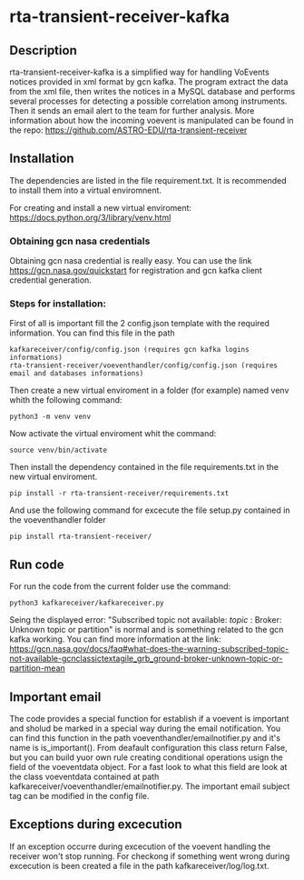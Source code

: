 # rta-transient-receiver-kafka

## Description

rta-transient-receiver-kafka is a simplified way for handling VoEvents notices provided in xml format by gcn kafka. 
The program extract the data from the xml file, then writes the notices in a MySQL database and performs several processes for detecting a possible correlation among instruments. Then it sends an email alert to the team for further analysis. 
More information about how the incoming voevent is manipulated can be found in the repo: https://github.com/ASTRO-EDU/rta-transient-receiver 

## Installation

The dependencies are listed in the file requirement.txt. It is recommended to install them into a virtual enviromnent.

For creating and install a new virtual enviroment: https://docs.python.org/3/library/venv.html

### Obtaining gcn nasa credentials
Obtaining gcn nasa credential is really easy. You can use the link https://gcn.nasa.gov/quickstart for registration and gcn kafka client credential generation. 

### Steps for installation:
First of all is important fill the 2 config.json template with the required information. You can find this file in the path 
```
kafkareceiver/config/config.json (requires gcn kafka logins informations)
rta-transient-receiver/voeventhandler/config/config.json (requires email and databases informations)
```

Then create a new virtual enviroment in a folder (for example) named venv whith the following command:
```
python3 -m venv venv
```
Now activate the virtual enviroment whit the command:
```
source venv/bin/activate
```
Then install the dependency contained in the file requirements.txt in the new virtual enviroment.
```
pip install -r rta-transient-receiver/requirements.txt
```
And use the following command for excecute the file setup.py contained in the voeventhandler folder
```
pip install rta-transient-receiver/
```
## Run code
For run the code from the current folder use the command: 
```
python3 kafkareceiver/kafkareceiver.py
```
Seing the displayed error: "Subscribed topic not available: *topic* : Broker: Unknown topic or partition" is normal and is something related to the gcn kafka working. 
You can find more information at the link: https://gcn.nasa.gov/docs/faq#what-does-the-warning-subscribed-topic-not-available-gcnclassictextagile_grb_ground-broker-unknown-topic-or-partition-mean

## Important email
The code provides a special function for establish if a voevent is important and sholud be marked in a special way during the email notification. You can find this function in the path voeventhandler/emailnotifier.py and it's name is is_important(). From deafault configuration this class return False, but you can build yuor own rule creating conditional operations usign the field of the voeventdata object.  For a fast look to what this field are look at the class voeventdata contained at path kafkareceiver/voeventhandler/emailnotifier.py.  The important email subject tag can be modified in the config file.

## Exceptions during excecution
If an exception occurre during excecution of the voevent handling the receiver won't stop running.
For checkong if something went wrong during excecution is been created a file in the path kafkareceiver/log/log.txt. 
